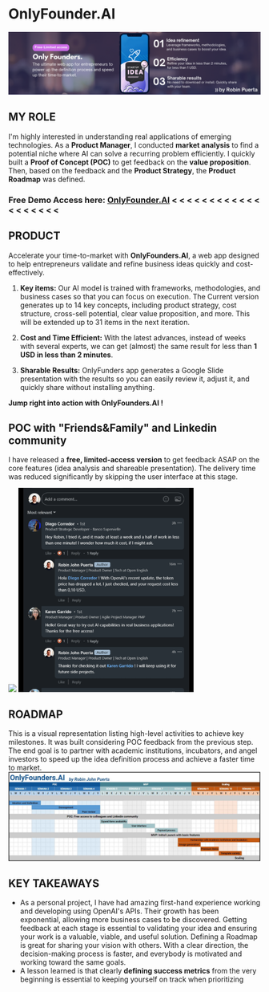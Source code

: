 # OnlyFounder.AI
<img src="https://github.com/robspuerta/Project6_CoFounder.AI/blob/main/cofounder_cover.png">

## MY ROLE
I'm highly interested in understanding real applications of emerging technologies. As a **Product Manager**, I conducted **market analysis** to find a potential niche where AI can solve a recurring problem efficiently. I quickly built a **Proof of Concept (POC)** to get feedback on the **value proposition**. Then, based on the feedback and the **Product Strategy**, the **Product Roadmap** was defined.

### Free Demo Access here: [OnlyFounder.AI](https://docs.google.com/spreadsheets/d/1MpQluMBjE7o6gtGmaVbZhOGw_2gZkOIq9t0GoUm-XvI/edit?usp=sharing)   < < < < < < < < < < < < < < < < < < <

## PRODUCT
Accelerate your time-to-market with **OnlyFounders.AI**, a web app designed to help entrepreneurs validate and refine business ideas quickly and cost-effectively. 

1. **Key items:** Our AI model is trained with frameworks, methodologies, and business cases so that you can focus on execution. The Current version generates up to 14 key concepts, including product strategy, cost structure, cross-sell potential, clear value proposition, and more. This will be extended up to 31 items in the next iteration. 

2. **Cost and Time Efficient:** With the latest advances, instead of weeks with several experts, we can get (almost) the same result for less than **1 USD in less than 2 minutes**. 

3. **Sharable Results:** OnlyFunders app generates a Google Slide presentation with the results so you can easily review it, adjust it, and quickly share without installing anything.


**Jump right into action with OnlyFounders.AI !**


## POC with "Friends&Family" and Linkedin community
I have released a **free, limited-access version** to get feedback ASAP on the core features (idea analysis and shareable presentation). The delivery time was reduced significantly by skipping the user interface at this stage. 

<img src="https://github.com/robspuerta/Project6_CoFounder.AI/blob/main/OnlyFounder_demo.gif" width="580"/> 
<img src="https://github.com/robspuerta/Project6_CoFounder.AI/blob/main/feedback.gif" width="350" alt="Robin Puerta">


## ROADMAP
This is a visual representation listing high-level activities to achieve key milestones. It was built considering POC feedback from the previous step. The end goal is to partner with academic institutions, incubators, and angel investors to speed up the idea definition process and achieve a faster time to market.
<img src="https://github.com/robspuerta/Project6_CoFounder.AI/blob/main/Roadmap.JPG" alt="Robin Puerta">


## KEY TAKEAWAYS
- As a personal project, I have had amazing first-hand experience working and developing using OpenAI's APIs. Their growth has been exponential, allowing more business cases to be discovered. 
Getting feedback at each stage is essential to validating your idea and ensuring your work is a valuable, viable, and useful solution.
Defining a Roadmap is great for sharing your vision with others. With a clear direction, the decision-making process is faster, and everybody is motivated and working toward the same goals.
- A lesson learned is that clearly **defining success metrics** from the very beginning is essential to keeping yourself on track when prioritizing


